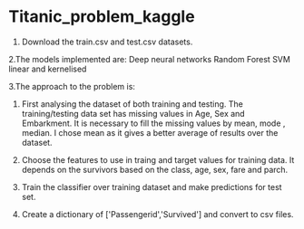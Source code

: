# Titanic_problem_kaggle
1. Download the train.csv and test.csv datasets.

2.The models implemented are:
  Deep neural networks
  Random Forest 
  SVM linear and kernelised
  
3.The approach to the problem is:
 
  1. First analysing the dataset of both training and testing. 
  The training/testing data set has missing values in Age, Sex and Embarkment.
  It is necessary to fill the missing values by mean, mode , median.
  I chose mean as it gives a better average of results over the dataset.
  
  2. Choose the features to use in traing and target values for training data.
    It depends on the survivors based on the class, age, sex, fare and parch.
    
  3. Train the classifier over training dataset and make predictions for test set.
  
  4. Create a dictionary of ['Passengerid','Survived'] and convert to csv files. 
    
  

  

